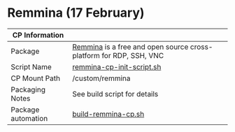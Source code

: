 # Remmina (17 February)

|  CP Information |            |
|-----------------|------------|
| Package | [Remmina](https://remmina.org/remmina-features/) is a free and open source cross-platform for RDP, SSH, VNC |
| Script Name | [remmina-cp-init-script.sh](remmina-cp-init-script.sh) |
| CP Mount Path | /custom/remmina |
| Packaging Notes | See build script for details |
| Package automation | [build-remmina-cp.sh](build/build-remmina-cp.sh) |

